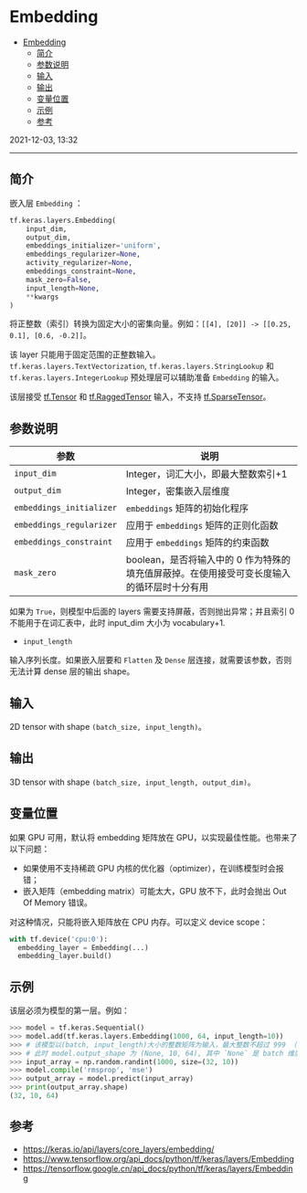 # Embedding

- [Embedding](#embedding)
  - [简介](#简介)
  - [参数说明](#参数说明)
  - [输入](#输入)
  - [输出](#输出)
  - [变量位置](#变量位置)
  - [示例](#示例)
  - [参考](#参考)

2021-12-03, 13:32
***

## 简介

嵌入层 `Embedding` ：

```python
tf.keras.layers.Embedding(
    input_dim,
    output_dim,
    embeddings_initializer='uniform',
    embeddings_regularizer=None,
    activity_regularizer=None,
    embeddings_constraint=None,
    mask_zero=False,
    input_length=None,
    **kwargs
)
```

将正整数（索引）转换为固定大小的密集向量。例如：`[[4], [20]] -> [[0.25, 0.1], [0.6, -0.2]]`。

该 layer 只能用于固定范围的正整数输入。`tf.keras.layers.TextVectorization`, `tf.keras.layers.StringLookup` 和 `tf.keras.layers.IntegerLookup` 预处理层可以辅助准备 `Embedding` 的输入。

该层接受 [tf.Tensor](../../Tensor.md) 和 [tf.RaggedTensor](../../RaggedTensor.md) 输入，不支持 [tf.SparseTensor](../../sparse/SparseTensor.md)。

## 参数说明

|参数|说明|
|---|---|
|`input_dim`|Integer，词汇大小，即最大整数索引+1|
|`output_dim`|Integer，密集嵌入层维度|
|`embeddings_initializer`|`embeddings` 矩阵的初始化程序|
|`embeddings_regularizer`|应用于 `embeddings` 矩阵的正则化函数|
|`embeddings_constraint`|应用于 `embeddings` 矩阵的约束函数|
|`mask_zero`|boolean，是否将输入中的 0 作为特殊的填充值屏蔽掉。在使用接受可变长度输入的循环层时十分有用|

如果为 `True`，则模型中后面的 layers 需要支持屏蔽，否则抛出异常；并且索引 0 不能用于在词汇表中，此时 input_dim 大小为 vocabulary+1.

- `input_length`

输入序列长度。如果嵌入层要和 `Flatten` 及 `Dense` 层连接，就需要该参数，否则无法计算 dense 层的输出 shape。

## 输入

2D tensor with shape `(batch_size, input_length)`。

## 输出

3D tensor with shape `(batch_size, input_length, output_dim)`。

## 变量位置

如果 GPU 可用，默认将 embedding 矩阵放在 GPU，以实现最佳性能。也带来了以下问题：

- 如果使用不支持稀疏 GPU 内核的优化器（optimizer），在训练模型时会报错；
- 嵌入矩阵（embedding matrix）可能太大，GPU 放不下，此时会抛出 Out Of Memory 错误。

对这种情况，只能将嵌入矩阵放在 CPU 内存。可以定义 device scope：

```python
with tf.device('cpu:0'):
  embedding_layer = Embedding(...)
  embedding_layer.build()
```

## 示例

该层必须为模型的第一层。例如：

```python
>>> model = tf.keras.Sequential()
>>> model.add(tf.keras.layers.Embedding(1000, 64, input_length=10))
>>> # 该模型以(batch, input_length)大小的整数矩阵为输入，最大整数不超过 999 （词汇大小）
>>> # 此时 model.output_shape 为 (None, 10, 64), 其中 `None` 是 batch 维度
>>> input_array = np.random.randint(1000, size=(32, 10))
>>> model.compile('rmsprop', 'mse')
>>> output_array = model.predict(input_array)
>>> print(output_array.shape)
(32, 10, 64)
```

## 参考

- https://keras.io/api/layers/core_layers/embedding/
- https://www.tensorflow.org/api_docs/python/tf/keras/layers/Embedding
- https://tensorflow.google.cn/api_docs/python/tf/keras/layers/Embedding
